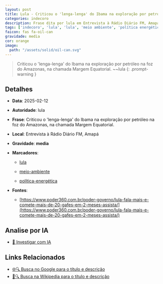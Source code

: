 ```yaml
---
layout: post
title: Lula - Criticou o 'lenga-lenga' do Ibama na exploração por petróleo na foz do Amazonas, na chamada Margem Equatorial....
categories: indecoro
description: Frase dita por lula em Entrevista à Rádio Diário FM, Amapá
tags: ['indecoro', 'lula', 'lula', 'meio ambiente', 'política energética']
faicon: fas fa-oil-can
gravidade: media
cor: orange
image:
  path: "/assets/solid/oil-can.svg"
---
```


> Criticou o 'lenga-lenga' do Ibama na exploração por petróleo na foz do Amazonas, na chamada Margem Equatorial. ~~lula
{: .prompt-warning }

## Detalhes
- **Data**: 2025-02-12
- **Autoridade**: lula
- **Frase**: Criticou o 'lenga-lenga' do Ibama na exploração por petróleo na foz do Amazonas, na chamada Margem Equatorial.
- **Local**: Entrevista à Rádio Diário FM, Amapá
- **Gravidade**: **media** <i class="fas fa-oil-can"></i>

- **Marcadores**: 

   - [lula](/tags/lula/)

   - [meio-ambiente](/tags/meio-ambiente/)

   - [política-energética](/tags/política-energética/)
- **Fontes**:
  - [https://www.poder360.com.br/poder-governo/lula-fala-mais-e-comete-mais-de-20-gafes-em-2-meses-assista/](https://www.poder360.com.br/poder-governo/lula-fala-mais-e-comete-mais-de-20-gafes-em-2-meses-assista/)

## Analise por IA
- [🤖 Investigar com IA](https://www.perplexity.ai/search?q=%22lula%22%2BCriticou%20o%20%27lenga-lenga%27%20do%20Ibama%20na%20explora%C3%A7%C3%A3o%20por%20petr%C3%B3leo%20na%20foz%20do%20Amazonas%2C%20na%20chamada%20Margem%20Equatorial.%2BEntrevista%20%C3%A0%20R%C3%A1dio%20Di%C3%A1rio%20FM%2C%20Amap%C3%A1)

## Links Relacionados
- [🌐🔍 Busca no Google para o título e descrição](https://www.google.com/search?q=%22lula%22%2BCriticou%20o%20%27lenga-lenga%27%20do%20Ibama%20na%20explora%C3%A7%C3%A3o%20por%20petr%C3%B3leo%20na%20foz%20do%20Amazonas%2C%20na%20chamada%20Margem%20Equatorial.%2BEntrevista%20%C3%A0%20R%C3%A1dio%20Di%C3%A1rio%20FM%2C%20Amap%C3%A1)
- [📖🔍 Busca na Wikipedia para o título e descrição](https://pt.wikipedia.org/w/index.php?search=%22lula%22%2BCriticou%20o%20%27lenga-lenga%27%20do%20Ibama%20na%20explora%C3%A7%C3%A3o%20por%20petr%C3%B3leo%20na%20foz%20do%20Amazonas%2C%20na%20chamada%20Margem%20Equatorial.%2BEntrevista%20%C3%A0%20R%C3%A1dio%20Di%C3%A1rio%20FM%2C%20Amap%C3%A1)

